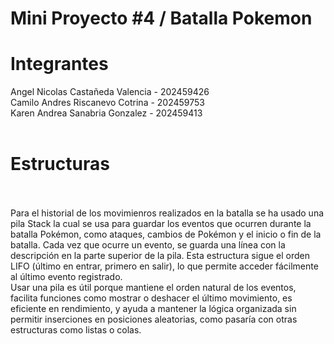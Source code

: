 # Mini Proyecto #4 / Batalla Pokemon
# Integrantes
Angel Nicolas Castañeda Valencia - 202459426
<br>
Camilo Andres Riscanevo Cotrina - 202459753
<br>
Karen Andrea Sanabria Gonzalez - 202459413
<br>
<br> 
# Estructuras
<br>
<br>
Para el historial de los movimienros realizados en la batalla se ha usado una pila Stack<String> la cual se usa para guardar los eventos que ocurren durante la batalla Pokémon, como ataques, cambios de Pokémon y el inicio o fin de la batalla. Cada vez que ocurre un evento, se guarda una línea con la descripción en la parte superior de la pila. Esta estructura sigue el orden LIFO (último en entrar, primero en salir), lo que permite acceder fácilmente al último evento registrado.
<br>
Usar una pila es útil porque mantiene el orden natural de los eventos, facilita funciones como mostrar o deshacer el último movimiento, es eficiente en rendimiento, y ayuda a mantener la lógica organizada sin permitir inserciones en posiciones aleatorias, como pasaría con otras estructuras como listas o colas.
